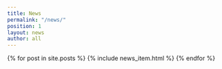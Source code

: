 ```yaml
---
title: News
permalink: "/news/"
position: 1
layout: news
author: all
---
```


{% for post in site.posts %}
  {% include news_item.html %}
{% endfor %}
